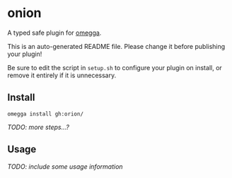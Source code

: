 <!--

When uploading your plugin to github/gitlab
start your repo name with "omegga-"

example: https://github.com/orion/omegga-

Your plugin will be installed via omegga install gh:orion/

-->

# onion

A typed safe plugin for [omegga](https://github.com/brickadia-community/omegga).

This is an auto-generated README file. Please change it before publishing your plugin!

Be sure to edit the script in `setup.sh` to configure your plugin on install, or
remove it entirely if it is unnecessary.

## Install

`omegga install gh:orion/`

_TODO: more steps...?_

## Usage

_TODO: include some usage information_
